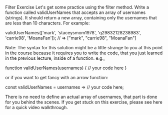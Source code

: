 Filter Exercise
Let's get some practice using the filter method. Write a function called validUserNames that accepts an array of usernames (strings).  It should return a new array, containing only the usernames that are less than 10 characters. For example:

validUserNames(['mark', 'staceysmom1978', 'q29832128238983', 'carrie98', 'MoanaFan']);
// => ["mark", "carrie98", "MoanaFan"]


Note: The syntax for this solution might be a little strange to you at this point in the course because it requires you to write the code, that you just learned in the previous lecture, inside of a function. e.g.,

function validUserNames(usernames) {
  // your code here
}


or if you want to get fancy with an arrow function:

const validUserNames = usernames => // your code here;


There is no need to define an actual array of usernames, that part is done for you behind the scenes.
If you get stuck on this exercise, please see here for a quick video walkthrough.
